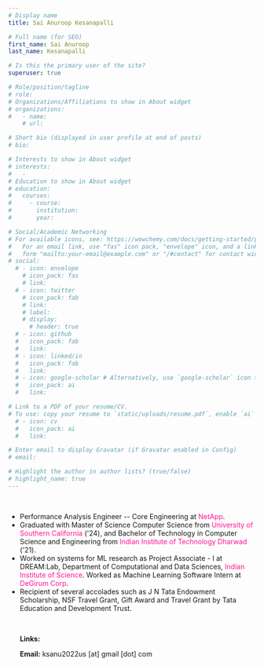 ```yaml
---
# Display name
title: Sai Anuroop Kesanapalli

# Full name (for SEO)
first_name: Sai Anuroop
last_name: Kesanapalli

# Is this the primary user of the site?
superuser: true

# Role/position/tagline
# role:
# Organizations/Affiliations to show in About widget
# organizations:
#   - name:
    # url: 

# Short bio (displayed in user profile at end of posts)
# bio: 

# Interests to show in About widget
# interests:
#   - 
# Education to show in About widget
# education:
#   courses:
#     - course:
#       institution:
#       year:

# Social/Academic Networking
# For available icons, see: https://wowchemy.com/docs/getting-started/page-builder/#icons
#   For an email link, use "fas" icon pack, "envelope" icon, and a link in the
#   form "mailto:your-email@example.com" or "/#contact" for contact widget.
# social:
  # - icon: envelope
    # icon_pack: fas
    # link:
  # - icon: twitter
    # icon_pack: fab
    # link:
    # label:
    # display:
      # header: true
  # - icon: github
  #   icon_pack: fab
  #   link:
  # - icon: linked/in
  #   icon_pack: fab
  #   link:
  # - icon: google-scholar # Alternatively, use `google-scholar` icon from `ai` icon pack
  #   icon_pack: ai
  #   link:

# Link to a PDF of your resume/CV.
# To use: copy your resume to `static/uploads/resume.pdf`, enable `ai` icons in `params.yaml`, # and uncomment the lines below.
  # - icon: cv
  #   icon_pack: ai
  #   link:

# Enter email to display Gravatar (if Gravatar enabled in Config)
# email: 

# Highlight the author in author lists? (true/false)
# highlight_name: true
---
```

<style>
    .deeppink {
        color: deeppink;
    }
</style>

<br>

* Performance Analysis Engineer -- Core Engineering at <span class="deeppink"> NetApp</span>.
* Graduated with Master of Science Computer Science from <span class="deeppink"> University of Southern California</span> ('24), and Bachelor of Technology in Computer Science and Engineering from <span class="deeppink"> Indian Institute of Technology Dharwad </span> ('21).
* Worked on systems for ML research as Project Associate - I at DREAM:Lab, Department of Computational and Data Sciences, <span class="deeppink"> Indian Institute of Science</span>. Worked as Machine Learning Software Intern at <span class="deeppink"> DeGirum Corp</span>.
* Recipient of several accolades such as J N Tata Endowment Scholarship, NSF Travel Grant, Gift Award and Travel Grant by Tata Education and Development Trust.

<br>

<style>
.nobullet li {
  list-style-type: none;
}
</style>

<div class="nobullet">

* <b>Links:</b> 
  <a href="/uploads/Sai_Anuroop_Kesanapalli_Resume.pdf" target="_blank">
    <i class="ai ai-cv ai-lg"></i>
  </a> 
  <a href="https://www.linkedin.com/in/ksanu1998" target="_blank">
    <i class="fab fa-linkedin  fa-lg"></i>
  </a>
  <a href="https://github.com/ksanu1998" target="_blank">
    <i class="fab fa-github fa-lg"></i>
  </a>
  <a href="https://scholar.google.com/citations?user=d9_YakoAAAAJ&hl=en&oi=ao" target="_blank">
    <i class="ai ai-google-scholar ai-lg"></i>
  </a>

* <b>Email:</b> ksanu2022us [at] gmail [dot] com <br>
</div>
